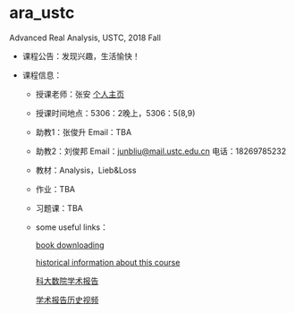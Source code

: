 # ara_ustc
Advanced Real Analysis, USTC, 2018 Fall

* 课程公告：发现兴趣，生活愉快！

* 课程信息：

  * 授课老师：张安 [个人主页](https://sites.google.com/site/ananthonyzhang)

  * 授课时间地点：5306：2晚上，5306：5(8,9)

  * 助教1：张俊升 Email：TBA

  * 助教2：刘俊邦 Email：junbliu@mail.ustc.edu.cn 电话：18269785232

  * 教材：Analysis，Lieb&Loss

  * 作业：TBA

  * 习题课：TBA

  * some useful links：

    [book downloading](http://b-ok.org/)

    [historical information about this course](http://home.ustc.edu.cn/~yx3x/TA.html)
    
    [科大数院学术报告](http://math.ustc.edu.cn/new/list.php?fid=35)
    
    [学术报告历史视频](http://wlkt.ustc.edu.cn/)
    
    
    



